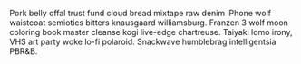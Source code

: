Pork belly offal trust fund cloud bread mixtape raw denim iPhone wolf waistcoat semiotics bitters knausgaard williamsburg. Franzen 3 wolf moon coloring book master cleanse kogi live-edge chartreuse. Taiyaki lomo irony, VHS art party woke lo-fi polaroid. Snackwave humblebrag intelligentsia PBR&B.